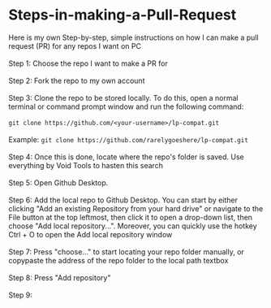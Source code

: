 # Steps-in-making-a-Pull-Request<br>
Here is my own Step-by-step, simple instructions on how I can make a pull request (PR) for any repos I want on PC<br><br>
Step 1: Choose the repo I want to make a PR for<br><br>
Step 2: Fork the repo to my own account<br><br>
Step 3: Clone the repo to be stored locally. To do this, open a normal terminal or command prompt window and run the following command:<br><br>
```git clone https://github.com/<your-username>/lp-compat.git```<br><br>
Example: ```git clone https://github.com/rarelygoeshere/lp-compat.git```<br><br>
Step 4: Once this is done, locate where the repo's folder is saved. Use everything by Void Tools to hasten this search<br><br>
Step 5: Open Github Desktop.<br><br>
Step 6: Add the local repo to Github Desktop. You can start by either clicking "Add an existing Repository from your hard drive" or navigate to the File button at the top leftmost, then click it to open a drop-down list, then choose "Add local repository...". Moreover, you can quickly use the hotkey Ctrl + O to open the Add local repository window<br><br>
Step 7: Press "choose..." to start locating your repo folder manually, or copypaste the address of the repo folder to the local path textbox<br><br>
Step 8: Press "Add repository"<br><br>
Step 9: 
